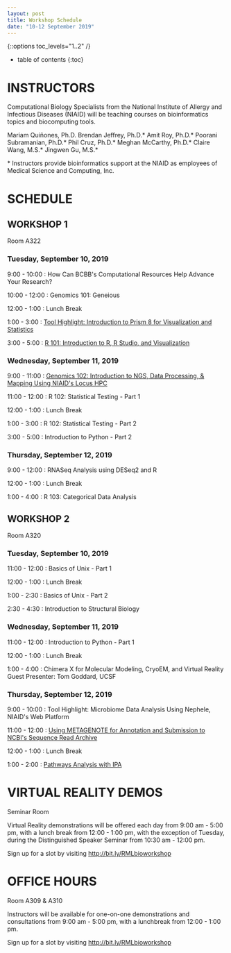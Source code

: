 ```yaml
---
layout: post
title: Workshop Schedule
date: "10-12 September 2019"
---
```

{::options toc_levels="1..2" /}

* table of contents
{:toc}

# INSTRUCTORS
Computational Biology Specialists from the National Institute of Allergy and Infectious Diseases (NIAID) will be teaching courses on bioinformatics topics and biocomputing tools.

Mariam Quiñones, Ph.D.
Brendan Jeffrey, Ph.D.\*
Amit Roy, Ph.D.\*
Poorani Subramanian, Ph.D.\*
Phil Cruz, Ph.D.\*
Meghan McCarthy, Ph.D.\*
Claire Wang, M.S.\*
Jingwen Gu, M.S.\*

\* Instructors provide bioinformatics support at the NIAID as employees of Medical Science and Computing, Inc.

# SCHEDULE

## WORKSHOP 1
Room A322

### Tuesday, September 10, 2019

9:00 - 10:00
: How Can BCBB's Computational Resources Help Advance Your Research?

10:00 - 12:00
: Genomics 101: Geneious

12:00 - 1:00
: Lunch Break

1:00 - 3:00
: [Tool Highlight: Introduction to Prism 8 for Visualization and Statistics](https://github.com/niaid/Prism)

3:00 - 5:00
: [R 101: Introduction to R, R Studio, and Visualization](https://github.com/niaid/R_Intro)

### Wednesday, September 11, 2019

9:00 - 11:00
: [Genomics 102: Introduction to NGS, Data Processing, & Mapping Using NIAID's Locus HPC](https://github.com/niaid/NGS_Intro)

11:00 - 12:00
: R 102: Statistical Testing - Part 1

12:00 - 1:00
: Lunch Break

1:00 - 3:00
: R 102: Statistical Testing - Part 2

3:00 - 5:00
: Introduction to Python - Part 2

### Thursday, September 12, 2019

9:00 - 12:00
: RNASeq Analysis using DESeq2 and R

12:00 - 1:00
: Lunch Break

1:00 - 4:00
: R 103: Categorical Data Analysis


## WORKSHOP 2

Room A320

### Tuesday, September 10, 2019

11:00 - 12:00
: Basics of Unix - Part 1

12:00 - 1:00
: Lunch Break

1:00 - 2:30
: Basics of Unix - Part 2

2:30 - 4:30
: Introduction to Structural Biology

### Wednesday, September 11, 2019

11:00 - 12:00
: Introduction to Python - Part 1

12:00 - 1:00
: Lunch Break

1:00 - 4:00
: Chimera X for Molecular Modeling, CryoEM, and Virtual Reality
Guest Presenter: Tom Goddard, UCSF

### Thursday, September 12, 2019

9:00 - 10:00
: Tool Highlight: Microbiome Data Analysis Using Nephele, NIAID's
Web Platform

11:00 - 12:00
: [Using METAGENOTE for Annotation and Submission to NCBI's Sequence Read Archive](https://github.com/niaid/metagenote)

12:00 - 1:00
: Lunch Break

1:00 - 2:00
: [Pathways Analysis with IPA](https://github.com/niaid/pathways)

# VIRTUAL REALITY DEMOS
Seminar Room

Virtual Reality demonstrations will be offered each day from 9:00 am - 5:00 pm, with a lunch break from 12:00 - 1:00 pm, with the exception of Tuesday, during the Distinguished Speaker Seminar from 10:30 am - 12:00 pm.

Sign up for a slot by visiting <http://bit.ly/RMLbioworkshop>


# OFFICE HOURS
Room A309 & A310

Instructors will be available for one-on-one demonstrations and consultations from 9:00 am - 5:00 pm, with a lunchbreak from 12:00 - 1:00 pm.

Sign up for a slot by visiting  <http://bit.ly/RMLbioworkshop>

